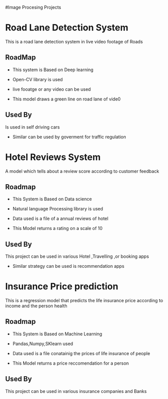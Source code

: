 #Image Procesing Projects

# Road Lane Detection System 

This is a road lane detection system in live video footage of Roads



## RoadMap
- This system is Based on Deep learning 

- Open-CV library is used

- live fooatge or any video can be used

- This model draws a green line on road lane of vide0



## Used By

Is used in self driving cars

- Similar can be used by goverment for traffic regulation



# Hotel Reviews System

A model which tells about a review score according to customer feedback



## Roadmap

- This System is Based on Data science

- Natural language Processing library is used 

- Data used is a file of a annual reviews of hotel

- This Model returns a rating on a scale of 10



## Used By

This project can be used in various Hotel ,Travelling ,or booking apps


- Similar strategy can be used is recommendation apps



# Insurance Price prediction

This is a regression model that predicts the life insurance price according to income and the person health


## Roadmap

- This System is Based on Machine Learning

- Pandas,Numpy,SKlearn used

- Data used is a file conatainig the prices of life insurance of people

- This Model returns a price reccomendation for a person



## Used By

This project can be used in various insurance companies and Banks






